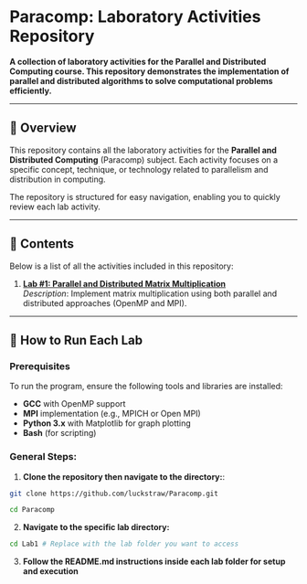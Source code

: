 # Paracomp: Laboratory Activities Repository

**A collection of laboratory activities for the Parallel and Distributed Computing course. This repository demonstrates the implementation of parallel and distributed algorithms to solve computational problems efficiently.**

---

## 📜 **Overview**
This repository contains all the laboratory activities for the **Parallel and Distributed Computing** (Paracomp) subject. Each activity focuses on a specific concept, technique, or technology related to parallelism and distribution in computing.

The repository is structured for easy navigation, enabling you to quickly review each lab activity.

---

## 📂 **Contents**
Below is a list of all the activities included in this repository:

1. **[Lab #1: Parallel and Distributed Matrix Multiplication](./Lab1/)**  
   *Description*: Implement matrix multiplication using both parallel and distributed approaches (OpenMP and MPI).

---

## 🚀 **How to Run Each Lab**

### Prerequisites
To run the program, ensure the following tools and libraries are installed:
- **GCC** with OpenMP support
- **MPI** implementation (e.g., MPICH or Open MPI)
- **Python 3.x** with Matplotlib for graph plotting
- **Bash** (for scripting)

### General Steps:

1. **Clone the repository then navigate to the directory:**:
```bash
git clone https://github.com/luckstraw/Paracomp.git
```
```bash
cd Paracomp
```

2. **Navigate to the specific lab directory:**
```bash
cd Lab1 # Replace with the lab folder you want to access
```

3. **Follow the README.md instructions inside each lab folder for setup and execution**